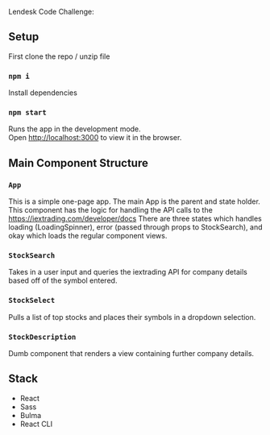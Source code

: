 Lendesk Code Challenge: 

## Setup

First clone the repo / unzip file

### `npm i`

Install dependencies 

### `npm start`

Runs the app in the development mode.<br>
Open [http://localhost:3000](http://localhost:3000) to view it in the browser.

## Main Component Structure

### `App`
This is a simple one-page app. The main App is the parent and state holder. This component has the logic for handling the API calls to the https://iextrading.com/developer/docs There are three states which handles loading (LoadingSpinner), error (passed through props to StockSearch), and okay which loads the regular component views.  

### `StockSearch`
Takes in a user input and queries the iextrading API for company details based off of the symbol entered. 

### `StockSelect`
Pulls a list of top stocks and places their symbols in a dropdown selection. 

### `StockDescription`
Dumb component that renders a view containing further company details. 

## Stack
- React
- Sass
- Bulma
- React CLI

